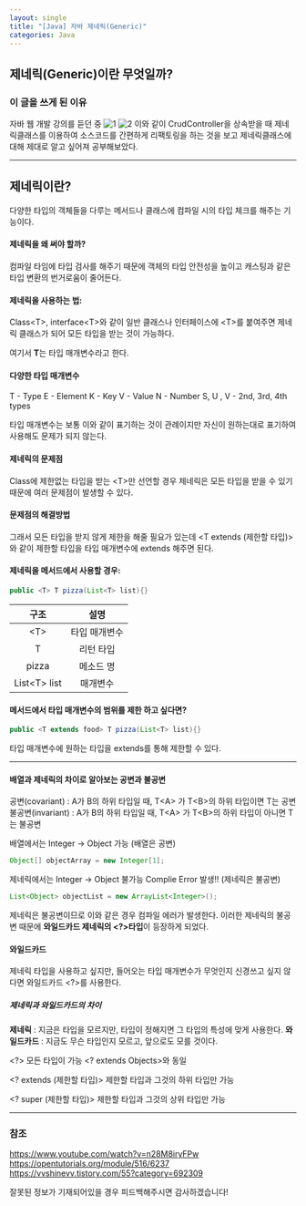 ```yaml
---
layout: single
title: "[Java] 자바 제네릭(Generic)"
categories: Java
---
```


## 제네릭(Generic)이란 무엇일까?

### 이 글을 쓰게 된 이유

자바 웹 개발 강의를 듣던 중
![1](https://user-images.githubusercontent.com/77107216/182593407-b5fea8c5-927f-4f77-a0b6-2e8a837939ef.png)
![2](https://user-images.githubusercontent.com/77107216/182593435-02146b43-72de-4549-8960-b5a4def1d648.png)
이와 같이 CrudController을 상속받을 때 제네릭클래스를 이용하여
소스코드를 간편하게 리팩토링을 하는 것을 보고 제네릭클래스에 대해 제대로 알고 싶어져 공부해보았다.

---

## 제네릭이란?

다양한 타입의 객체들을 다루는 메서드나 클래스에 컴파일 시의 타입 체크를 해주는 기능이다.

#### 제네릭을 왜 써야 할까?

컴파일 타임에 타입 검사를 해주기 때문에 객체의 타입 안전성을 높이고 캐스팅과 같은 타입 변환의 번거로움이 줄어든다.

#### 제네릭을 사용하는 법:

Class\<T>, interface\<T>와 같이 일반 클래스나 인터페이스에 \<T>를 붙여주면 제네릭 클래스가 되어 모든 타입을 받는 것이 가능하다.

여기서 **T**는 타입 매개변수라고 한다.

#### 다양한 타입 매개변수

T - Type
E - Element
K - Key
V - Value
N - Number
S, U , V - 2nd, 3rd, 4th types

타입 매개변수는 보통 이와 같이 표기하는 것이 관례이지만 자신이 원하는대로 표기하여 사용해도 문제가 되지 않는다.

#### 제네릭의 문제점

Class에 제한없는 타입을 받는 \<T>만 선언할 경우 제네릭은 모든 타입을 받을 수 있기 때문에 여러 문제점이 발생할 수 있다.

#### 문제점의 해결방법

그래서 모든 타입을 받지 않게 제한을 해줄 필요가 있는데 <T extends (제한할 타입)>와 같이 제한할 타입을 타입 매개변수에 extends 해주면 된다.

#### 제네릭을 메서드에서 사용할 경우:

```java
public <T> T pizza(List<T> list){}
```

|     구조      |     설명      |
| :-----------: | :-----------: |
|     \<T>      | 타입 매개변수 |
|       T       |   리턴 타입   |
|     pizza     |   메소드 명   |
| List\<T> list |   매개변수    |

#### 메서드에서 타입 매개변수의 범위를 제한 하고 싶다면?

```java
public <T extends food> T pizza(List<T> list){}
```

타입 매개변수에 원하는 타입을 extends를 통해 제한할 수 있다.

---

#### 배열과 제네릭의 차이로 알아보는 공변과 불공변

공변(covariant) : A가 B의 하위 타입일 때, T\<A> 가 T\<B>의 하위 타입이면 T는 공변
불공변(invariant) : A가 B의 하위 타입일 때, T\<A> 가 T\<B>의 하위 타입이 아니면 T는 불공변

배열에서는 Integer $\rightarrow$ Object 가능 (배열은 공변)

```java
Object[] objectArray = new Integer[1];
```

제네릭에서는 Integer $\rightarrow$ Object 불가능 Complie Error 발생!! (제네릭은 불공변)

```java
List<Object> objectList = new ArrayList<Integer>();
```

제네릭은 불공변이므로 이와 같은 경우 컴파일 에러가 발생한다.
이러한 제네릭의 불공변 때문에 **와일드카드 제네릭의 \<?>타입**이 등장하게 되었다.

#### 와일드카드

제네릭 타입을 사용하고 싶지만, 들어오는 타입 매개변수가 무엇인지 신경쓰고 싶지 않다면 와일드카드 \<?>를 사용한다.

##### 제네릭과 와일드카드의 차이

**제네릭** : 지금은 타입을 모르지만, 타입이 정해지면 그 타입의 특성에 맞게 사용한다.
**와일드카드** : 지금도 무슨 타입인지 모르고, 앞으로도 모를 것이다.

\<?> 모든 타입이 가능 \<? extends Objects>와 동일

\<? extends (제한할 타입)> 제한할 타입과 그것의 하위 타입만 가능

\<? super (제한할 타입)> 제한할 타입과 그것의 상위 타입만 가능

---

### 참조

https://www.youtube.com/watch?v=n28M8iryFPw
https://opentutorials.org/module/516/6237
https://vvshinevv.tistory.com/55?category=692309

잘못된 정보가 기재되어있을 경우 피드백해주시면 감사하겠습니다!
